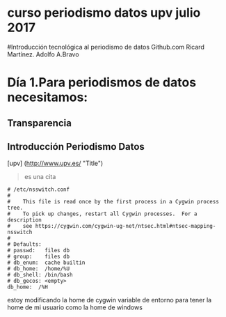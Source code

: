 # curso periodismo datos upv julio 2017
#Introducción tecnológica al periodismo de datos
Github.com
Ricard Martínez. Adolfo A.Bravo
# Día 1.Para periodismos de datos necesitamos:
## Transparencia
## Introducción Periodismo Datos
[upv] (http://www.upv.es/ "Title")
> es una cita
```
# /etc/nsswitch.conf
#
#    This file is read once by the first process in a Cygwin process tree.
#    To pick up changes, restart all Cygwin processes.  For a description
#    see https://cygwin.com/cygwin-ug-net/ntsec.html#ntsec-mapping-nsswitch
#
# Defaults:
# passwd:   files db
# group:    files db
# db_enum:  cache builtin
# db_home:  /home/%U
# db_shell: /bin/bash
# db_gecos: <empty>
db_home:  /%H 
```
 estoy modificando la home de cygwin variable de entorno para tener la home de mi usuario como la home de windows
